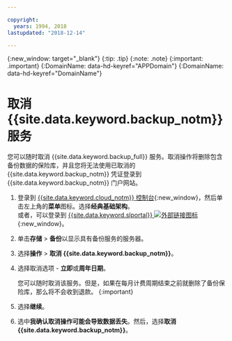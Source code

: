 ```yaml
---

copyright:
  years: 1994, 2018
lastupdated: "2018-12-14"

---
```

{:new_window: target="_blank"}
{:tip: .tip}
{:note: .note}
{:important: .important}
{:DomainName: data-hd-keyref="APPDomain"}
{:DomainName: data-hd-keyref="DomainName"}

# 取消 {{site.data.keyword.backup_notm}} 服务

您可以随时取消 {{site.data.keyword.backup_full}} 服务。取消操作将删除包含备份数据的保险库，并且您将无法使用已取消的 {{site.data.keyword.backup_notm}} 凭证登录到 {{site.data.keyword.backup_notm}} 门户网站。

1. 登录到 [{{site.data.keyword.cloud_notm}} 控制台](https://{DomainName}/){:new_window}，然后单击左上角的**菜单**图标。选择**经典基础架构**。<br/>
   或者，可以登录到 [{{site.data.keyword.slportal}} ![外部链接图标](../../icons/launch-glyph.svg "外部链接图标")](https://control.softlayer.com/){:new_window}。
2. 单击**存储** > **备份**以显示具有备份服务的服务器。
3. 选择**操作** > **取消 {{site.data.keyword.backup_notm}}**。
4. 选择取消选项 - **立即**或**周年日期**。

   您可以随时取消该服务。但是，如果在每月计费周期结束之前就删除了备份保险库，那么将不会收到退款。
   {:important}
5. 选择**继续**。
6. 选中**我确认取消操作可能会导致数据丢失**。然后，选择**取消 {{site.data.keyword.backup_notm}}**。
